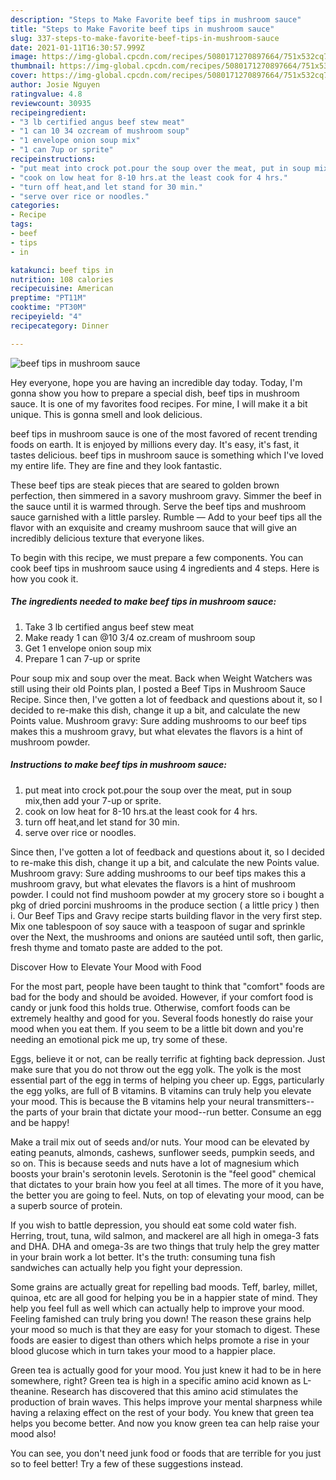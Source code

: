 ```yaml
---
description: "Steps to Make Favorite beef tips in mushroom sauce"
title: "Steps to Make Favorite beef tips in mushroom sauce"
slug: 337-steps-to-make-favorite-beef-tips-in-mushroom-sauce
date: 2021-01-11T16:30:57.999Z
image: https://img-global.cpcdn.com/recipes/5080171270897664/751x532cq70/beef-tips-in-mushroom-sauce-recipe-main-photo.jpg
thumbnail: https://img-global.cpcdn.com/recipes/5080171270897664/751x532cq70/beef-tips-in-mushroom-sauce-recipe-main-photo.jpg
cover: https://img-global.cpcdn.com/recipes/5080171270897664/751x532cq70/beef-tips-in-mushroom-sauce-recipe-main-photo.jpg
author: Josie Nguyen
ratingvalue: 4.8
reviewcount: 30935
recipeingredient:
- "3 lb certified angus beef stew meat"
- "1 can 10 34 ozcream of mushroom soup"
- "1 envelope onion soup mix"
- "1 can 7up or sprite"
recipeinstructions:
- "put meat into crock pot.pour the soup over the meat, put in soup mix,then add your 7-up or sprite."
- "cook on low heat for 8-10 hrs.at the least cook for 4 hrs."
- "turn off heat,and let stand for 30 min."
- "serve over rice or noodles."
categories:
- Recipe
tags:
- beef
- tips
- in

katakunci: beef tips in 
nutrition: 108 calories
recipecuisine: American
preptime: "PT11M"
cooktime: "PT30M"
recipeyield: "4"
recipecategory: Dinner

---
```



![beef tips in mushroom sauce](https://img-global.cpcdn.com/recipes/5080171270897664/751x532cq70/beef-tips-in-mushroom-sauce-recipe-main-photo.jpg)

Hey everyone, hope you are having an incredible day today. Today, I'm gonna show you how to prepare a special dish, beef tips in mushroom sauce. It is one of my favorites food recipes. For mine, I will make it a bit unique. This is gonna smell and look delicious.

beef tips in mushroom sauce is one of the most favored of recent trending foods on earth. It is enjoyed by millions every day. It's easy, it's fast, it tastes delicious. beef tips in mushroom sauce is something which I've loved my entire life. They are fine and they look fantastic.

These beef tips are steak pieces that are seared to golden brown perfection, then simmered in a savory mushroom gravy. Simmer the beef in the sauce until it is warmed through. Serve the beef tips and mushroom sauce garnished with a little parsley. Rumble — Add to your beef tips all the flavor with an exquisite and creamy mushroom sauce that will give an incredibly delicious texture that everyone likes.


To begin with this recipe, we must prepare a few components. You can cook beef tips in mushroom sauce using 4 ingredients and 4 steps. Here is how you cook it.

<!--inarticleads1-->

##### The ingredients needed to make beef tips in mushroom sauce:

1. Take 3 lb certified angus beef stew meat
1. Make ready 1 can @10 3/4 oz.cream of mushroom soup
1. Get 1 envelope onion soup mix
1. Prepare 1 can 7-up or sprite


Pour soup mix and soup over the meat. Back when Weight Watchers was still using their old Points plan, I posted a Beef Tips in Mushroom Sauce Recipe. Since then, I&#39;ve gotten a lot of feedback and questions about it, so I decided to re-make this dish, change it up a bit, and calculate the new Points value. Mushroom gravy: Sure adding mushrooms to our beef tips makes this a mushroom gravy, but what elevates the flavors is a hint of mushroom powder. 

<!--inarticleads2-->

##### Instructions to make beef tips in mushroom sauce:

1. put meat into crock pot.pour the soup over the meat, put in soup mix,then add your 7-up or sprite.
1. cook on low heat for 8-10 hrs.at the least cook for 4 hrs.
1. turn off heat,and let stand for 30 min.
1. serve over rice or noodles.


Since then, I&#39;ve gotten a lot of feedback and questions about it, so I decided to re-make this dish, change it up a bit, and calculate the new Points value. Mushroom gravy: Sure adding mushrooms to our beef tips makes this a mushroom gravy, but what elevates the flavors is a hint of mushroom powder. I could not find mushoom powder at my grocery store so i bought a pkg of dried porcini mushrooms in the produce section ( a little pricy ) then i. Our Beef Tips and Gravy recipe starts building flavor in the very first step. Mix one tablespoon of soy sauce with a teaspoon of sugar and sprinkle over the Next, the mushrooms and onions are sautéed until soft, then garlic, fresh thyme and tomato paste are added to the pot. 

Discover How to Elevate Your Mood with Food


For the most part, people have been taught to think that "comfort" foods are bad for the body and should be avoided. However, if your comfort food is candy or junk food this holds true. Otherwise, comfort foods can be extremely healthy and good for you. Several foods honestly do raise your mood when you eat them. If you seem to be a little bit down and you're needing an emotional pick me up, try some of these.

Eggs, believe it or not, can be really terrific at fighting back depression. Just make sure that you do not throw out the egg yolk. The yolk is the most essential part of the egg in terms of helping you cheer up. Eggs, particularly the egg yolks, are full of B vitamins. B vitamins can truly help you elevate your mood. This is because the B vitamins help your neural transmitters--the parts of your brain that dictate your mood--run better. Consume an egg and be happy!

Make a trail mix out of seeds and/or nuts. Your mood can be elevated by eating peanuts, almonds, cashews, sunflower seeds, pumpkin seeds, and so on. This is because seeds and nuts have a lot of magnesium which boosts your brain's serotonin levels. Serotonin is the "feel good" chemical that dictates to your brain how you feel at all times. The more of it you have, the better you are going to feel. Nuts, on top of elevating your mood, can be a superb source of protein.

If you wish to battle depression, you should eat some cold water fish. Herring, trout, tuna, wild salmon, and mackerel are all high in omega-3 fats and DHA. DHA and omega-3s are two things that truly help the grey matter in your brain work a lot better. It's the truth: consuming tuna fish sandwiches can actually help you fight your depression. 

Some grains are actually great for repelling bad moods. Teff, barley, millet, quinoa, etc are all good for helping you be in a happier state of mind. They help you feel full as well which can actually help to improve your mood. Feeling famished can truly bring you down! The reason these grains help your mood so much is that they are easy for your stomach to digest. These foods are easier to digest than others which helps promote a rise in your blood glucose which in turn takes your mood to a happier place.

Green tea is actually good for your mood. You just knew it had to be in here somewhere, right? Green tea is high in a specific amino acid known as L-theanine. Research has discovered that this amino acid stimulates the production of brain waves. This helps improve your mental sharpness while having a relaxing effect on the rest of your body. You knew that green tea helps you become better. And now you know green tea can help raise your mood also!

You can see, you don't need junk food or foods that are terrible for you just so to feel better! Try  a few  of  these  suggestions  instead.

